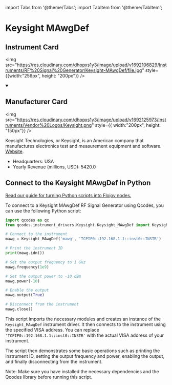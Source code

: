 
import Tabs from '@theme/Tabs';
import TabItem from '@theme/TabItem';

# Keysight MAwgDef

## Instrument Card

<div className="flex">

<div>



</div>

<img src="https://res.cloudinary.com/dhopxs1y3/image/upload/v1692106829/Instruments/RF%20Signal%20Generator/Keysight-MAwgDef/file.jpg" style={{width:"256px", height: "200px"}} />

</div>

>

<details open>
<summary><h2>Manufacturer Card</h2></summary>

<img src="https://res.cloudinary.com/dhopxs1y3/image/upload/v1692125973/Instruments/Vendor%20Logos/Keysight.png" style={{ width:"200px", height: "150px"}} />

Keysight Technologies, or Keysight, is an American company that manufactures electronics test and measurement equipment and software. <a href="https://www.keysight.com/us/en/home.html">Website</a>.

<ul>
  <li>Headquarters: USA</li>
  <li>Yearly Revenue (millions, USD): 5420.0</li>
</ul>
</details>

## Connect to the Keysight MAwgDef in Python

[Read our guide for turning Python scripts into Flojoy nodes.](https://docs.flojoy.ai/custom-nodes/creating-custom-node/)


<Tabs>
<TabItem value="Qcodes" label="Qcodes">

To connect to a Keysight MAwgDef RF Signal Generator using Qcodes, you can use the following Python script:

```python
import qcodes as qc
from qcodes.instrument_drivers.Keysight.Keysight_MAwgDef import Keysight_MAwgDef

# Connect to the instrument
mawg = Keysight_MAwgDef('mawg', 'TCPIP0::192.168.1.1::inst0::INSTR')

# Print the instrument ID
print(mawg.idn())

# Set the output frequency to 1 GHz
mawg.frequency(1e9)

# Set the output power to -10 dBm
mawg.power(-10)

# Enable the output
mawg.output(True)

# Disconnect from the instrument
mawg.close()
```

This script imports the necessary modules and creates an instance of the `Keysight_MAwgDef` instrument driver. It then connects to the instrument using the specified VISA address. You can replace `'TCPIP0::192.168.1.1::inst0::INSTR'` with the actual VISA address of your instrument.

The script then demonstrates some basic operations such as printing the instrument ID, setting the output frequency and power, enabling the output, and finally disconnecting from the instrument.

Note: Make sure you have installed the necessary dependencies and the Qcodes library before running this script.

</TabItem>
</Tabs>